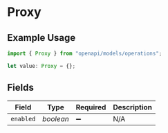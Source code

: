 # Proxy

## Example Usage

```typescript
import { Proxy } from "openapi/models/operations";

let value: Proxy = {};
```

## Fields

| Field              | Type               | Required           | Description        |
| ------------------ | ------------------ | ------------------ | ------------------ |
| `enabled`          | *boolean*          | :heavy_minus_sign: | N/A                |